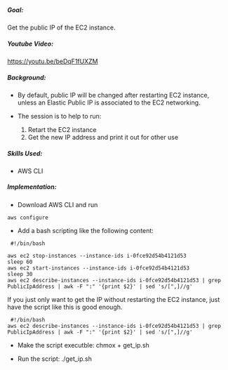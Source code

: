 #####  Goal:

   Get the public IP of the EC2 instance. 
   
##### Youtube Video:

https://youtu.be/beDqF1fUXZM


##### Background:

   - By default, public IP will be changed after restarting EC2 instance, unless an Elastic Public IP is associated to the EC2 networking.

   - The session is to help to run: 
       1. Retart the EC2 instance
       2. Get the new IP address and print it out for other use

##### Skills Used:

  - AWS CLI


##### Implementation:

  - Download AWS CLI and run 
  ```
  aws configure
  ```

  - Add a bash scripting like the following content:


```
 #!/bin/bash

aws ec2 stop-instances --instance-ids i-0fce92d54b4121d53
sleep 60
aws ec2 start-instances --instance-ids i-0fce92d54b4121d53
sleep 30
aws ec2 describe-instances --instance-ids i-0fce92d54b4121d53 | grep PublicIpAddress | awk -F ":" '{print $2}' | sed 's/[",]//g'
```

If you just only want to get the IP without restarting the EC2 instance, just have the script like this is good enough.

```
 #!/bin/bash
aws ec2 describe-instances --instance-ids i-0fce92d54b4121d53 | grep PublicIpAddress | awk -F ":" '{print $2}' | sed 's/[",]//g'
```

  - Make the script executble: chmox + get_ip.sh
 
  - Run the script: ./get_ip.sh
